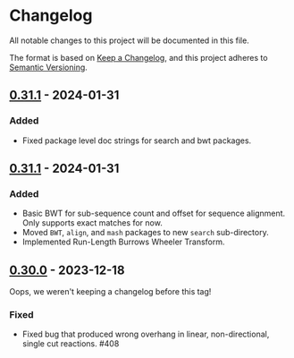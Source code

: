 # Changelog

All notable changes to this project will be documented in this file.

The format is based on [Keep a Changelog](https://keepachangelog.com/en/1.0.0/),
and this project adheres to [Semantic Versioning](https://semver.org/spec/v2.0.0.html).

## [0.31.1] - 2024-01-31

### Added
- Fixed package level doc strings for search and bwt packages.

[0.31.1]: https://github.com/TimothyStiles/poly/releases/tag/v0.31.0

## [0.31.1] - 2024-01-31

### Added
- Basic BWT for sub-sequence count and offset for sequence alignment. Only supports exact matches for now.
- Moved `BWT`, `align`, and `mash` packages to new `search` sub-directory.
- Implemented Run-Length Burrows Wheeler Transform.

[0.31.0]: https://github.com/TimothyStiles/poly/releases/tag/v0.31.0


## [0.30.0] - 2023-12-18
Oops, we weren't keeping a changelog before this tag!

### Fixed
-  Fixed bug that produced wrong overhang in linear, non-directional, single cut reactions. #408 

[0.30.0]: https://github.com/TimothyStiles/poly/releases/tag/v0.30.0
